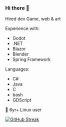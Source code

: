 ### Hi there 👋

Hired dev
Game, web & art

Experience with:
- Godot
- .NET
- Blazor
- Blender
- Spring Framework

Languages: 
-  C#
-  Java
-  C
-  bash
-  GDScript

🐧 6yr+ Linux user 

[![GitHub Streak](https://streak-stats.demolab.com/?user=dennissherb)](https://git.io/streak-stats)

